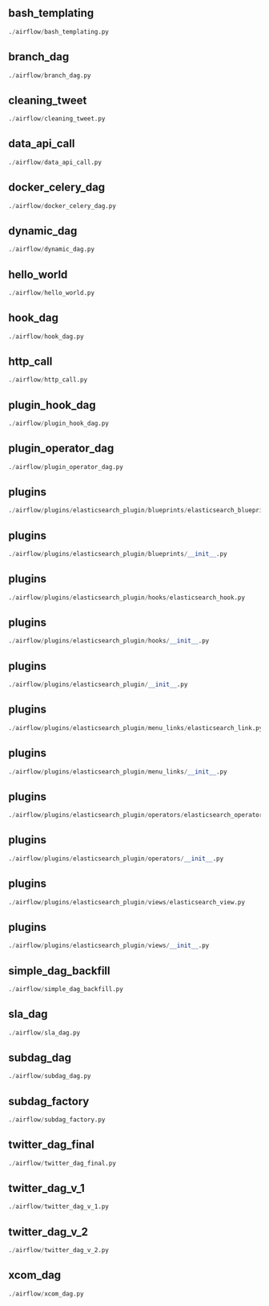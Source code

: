 
## bash_templating
```python
./airflow/bash_templating.py
```


## branch_dag
```python
./airflow/branch_dag.py
```


## cleaning_tweet
```python
./airflow/cleaning_tweet.py
```


## data_api_call
```python
./airflow/data_api_call.py
```


## docker_celery_dag
```python
./airflow/docker_celery_dag.py
```


## dynamic_dag
```python
./airflow/dynamic_dag.py
```


## hello_world
```python
./airflow/hello_world.py
```


## hook_dag
```python
./airflow/hook_dag.py
```


## http_call
```python
./airflow/http_call.py
```


## plugin_hook_dag
```python
./airflow/plugin_hook_dag.py
```


## plugin_operator_dag
```python
./airflow/plugin_operator_dag.py
```


## plugins
```python
./airflow/plugins/elasticsearch_plugin/blueprints/elasticsearch_blueprint.py
```


## plugins
```python
./airflow/plugins/elasticsearch_plugin/blueprints/__init__.py
```


## plugins
```python
./airflow/plugins/elasticsearch_plugin/hooks/elasticsearch_hook.py
```


## plugins
```python
./airflow/plugins/elasticsearch_plugin/hooks/__init__.py
```


## plugins
```python
./airflow/plugins/elasticsearch_plugin/__init__.py
```


## plugins
```python
./airflow/plugins/elasticsearch_plugin/menu_links/elasticsearch_link.py
```


## plugins
```python
./airflow/plugins/elasticsearch_plugin/menu_links/__init__.py
```


## plugins
```python
./airflow/plugins/elasticsearch_plugin/operators/elasticsearch_operator.py
```


## plugins
```python
./airflow/plugins/elasticsearch_plugin/operators/__init__.py
```


## plugins
```python
./airflow/plugins/elasticsearch_plugin/views/elasticsearch_view.py
```


## plugins
```python
./airflow/plugins/elasticsearch_plugin/views/__init__.py
```


## simple_dag_backfill
```python
./airflow/simple_dag_backfill.py
```


## sla_dag
```python
./airflow/sla_dag.py
```


## subdag_dag
```python
./airflow/subdag_dag.py
```


## subdag_factory
```python
./airflow/subdag_factory.py
```


## twitter_dag_final
```python
./airflow/twitter_dag_final.py
```


## twitter_dag_v_1
```python
./airflow/twitter_dag_v_1.py
```


## twitter_dag_v_2
```python
./airflow/twitter_dag_v_2.py
```


## xcom_dag
```python
./airflow/xcom_dag.py
```

